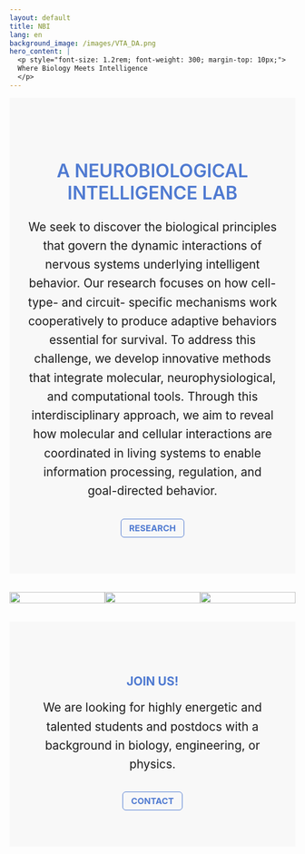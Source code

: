 ```yaml
---
layout: default
title: NBI
lang: en
background_image: /images/VTA_DA.png
hero_content: |
  <p style="font-size: 1.2rem; font-weight: 300; margin-top: 10px;">
  Where Biology Meets Intelligence
  </p>
---
```


<!-- <section class="content-section">

  <div class="container">
    <h1>  A NEUROBIOLOGICAL INTELLIGENCE LAB </h1>
    <p>Welcome to the KJung Lab for Neurobiological Intelligence.</p>
  </div>
</section> -->


<!-- A NEUROBIOLOGICAL INTELLIGENCE LAB Section -->
<div style="background-color: #f8f8f8; text-align: center; padding: 4rem 2rem;">
    <h1 style="font-size: 2rem; font-weight: 600; color: #4f7ad1; margin-bottom: 1.5rem;">
      A NEUROBIOLOGICAL INTELLIGENCE LAB 
    </h1>
    <p style="max-width: 1400px; margin: auto; font-size: 1.3rem; line-height: 1.6; margin-bottom: 2rem;">
      We seek to discover the biological principles that govern the dynamic interactions of nervous systems underlying intelligent behavior. Our research focuses on how cell-type- and circuit- specific mechanisms work cooperatively to produce adaptive behaviors essential for survival. To address this challenge, we develop innovative methods that integrate molecular, neurophysiological, and computational tools. Through this interdisciplinary approach, we aim to reveal how molecular and cellular interactions are coordinated in living systems to enable information processing, regulation, and goal-directed behavior.
    </p>
  <a href="{{ '/en/contact.html' | relative_url }}"
    style="display: inline-block; padding: 6px 14px; border: 1px solid #4f7ad1; border-radius: 6px;
            color: #4f7ad1; text-decoration: none; font-weight: bold; font-size: 0.95rem;">
    RESEARCH
  </a>
</div>

<!-- Lab Image Banner -->
<div style="display: flex; flex-wrap: wrap; justify-content: center; margin: 2rem 0;">
  <div style="width: 33.33%; position: relative;">
    <img src="{{ '/images/lab1.jpg' | relative_url }}" alt=""
         style="width: 100%; object-fit: cover;"
         onerror="this.outerHTML='<div style=&quot;width:100%;height:200px;display:flex;align-items:center;justify-content:center;background:#ddd;color:#555;font-size:1.2rem;&quot;>lab1</div>'">
  </div>
  <div style="width: 33.33%; position: relative;">
    <img src="{{ '/images/lab2.jpg' | relative_url }}" alt=""
         style="width: 100%; object-fit: cover;"
         onerror="this.outerHTML='<div style=&quot;width:100%;height:200px;display:flex;align-items:center;justify-content:center;background:#ddd;color:#555;font-size:1.2rem;&quot;>lab2</div>'">
  </div>
  <div style="width: 33.33%; position: relative;">
    <img src="{{ '/images/lab3.jpg' | relative_url }}" alt=""
         style="width: 100%; object-fit: cover;"
         onerror="this.outerHTML='<div style=&quot;width:100%;height:200px;display:flex;align-items:center;justify-content:center;background:#ddd;color:#555;font-size:1.2rem;&quot;>lab3</div>'">
  </div>
</div>

<!-- Join Us Section -->
<div style="background-color: #f8f8f8; text-align: center; padding: 4rem 2rem;">
  <h2 style="text-transform: uppercase; color: #4f7ad1;">JOIN US!</h2>
    <p style="max-width: 700px; margin: auto; font-size: 1.3rem; line-height: 1.6; margin-bottom: 2rem;">
      We are looking for highly energetic and talented students and postdocs with a background in biology, engineering, or physics.</p>
  <a href="{{ '/en/contact.html' | relative_url }}"
    style="display: inline-block; padding: 6px 14px; border: 1px solid #4f7ad1; border-radius: 6px;
            color: #4f7ad1; text-decoration: none; font-weight: bold; font-size: 0.95rem;">
    CONTACT
  </a>
</div>
